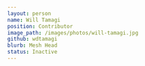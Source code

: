 ```yaml
---
layout: person
name: Will Tamagi
position: Contributor
image_path: /images/photos/will-tamagi.jpg
github: wdtamagi
blurb: Mesh Head
status: Inactive
---
```

